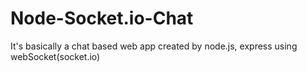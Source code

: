 # Node-Socket.io-Chat

It's basically a chat based web app created by node.js, express using webSocket(socket.io)
